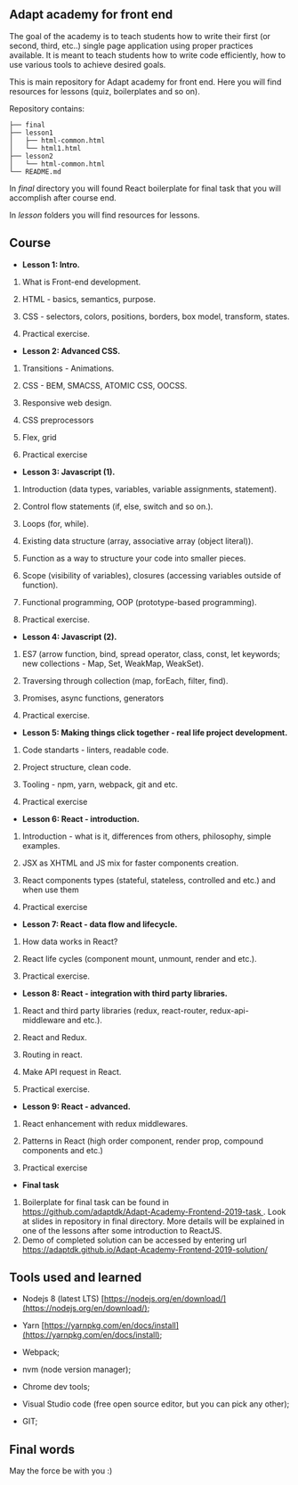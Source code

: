 ## Adapt academy for front end

The goal of the academy is to teach students how to write their first (or second, third, etc..)  single page application using proper practices available. It is meant to teach students how to write code efficiently, how to use various tools to achieve desired goals.

This is main repository for Adapt academy for front end. Here you will find resources for lessons (quiz, boilerplates and so on).

Repository contains:

```
├── final
├── lesson1
│   ├── html-common.html
│   └── html1.html
├── lesson2
│   └── html-common.html
└── README.md
```

In *final* directory you will found React boilerplate for final task that you will accomplish after course end.

In *lesson* folders you will find resources for lessons.

## Course

* **Lesson 1: Intro.**

1. What is Front-end development.

2. HTML - basics, semantics, purpose.

3. CSS - selectors, colors, positions, borders, box model, transform, states.

4. Practical exercise.

* **Lesson 2: Advanced CSS.**

1. Transitions - Animations.

2. CSS - BEM, SMACSS, ATOMIC CSS, OOCSS.

3. Responsive web design.

4. CSS preprocessors

5. Flex, grid

6. Practical exercise

* **Lesson 3: Javascript (1).**

1. Introduction (data types, variables, variable assignments, statement).

2. Control flow statements (if, else, switch and so on.).

3. Loops (for, while).

4. Existing data structure (array, associative array (object literal)).

5. Function as a way to structure your code into smaller pieces.

6. Scope (visibility of variables), closures (accessing variables outside of function).

7. Functional programming, OOP (prototype-based programming).

8. Practical exercise.
* **Lesson 4: Javascript (2).**

1. ES7 (arrow function, bind, spread operator, class, const, let keywords; new collections - Map, Set, WeakMap, WeakSet).
2. Traversing through collection (map, forEach, filter, find).

3. Promises,  async functions, generators

4. Practical exercise.

* **Lesson 5: Making things click together - real life project development.**

1. Code standarts - linters, readable code.

2. Project structure, clean code.

3. Tooling - npm, yarn, webpack, git and etc.

4. Practical exercise

* **Lesson 6: React - introduction.**

1. Introduction - what is it, differences from others, philosophy, simple examples.

2. JSX as XHTML and JS mix for faster components creation.

3. React components  types (stateful, stateless, controlled and etc.) and when use them

4. Practical exercise

* **Lesson 7: React - data flow and lifecycle.**

1. How data works in React?

2. React life cycles (component mount, unmount, render and etc.).

3. Practical exercise.

* **Lesson 8: React - integration with third party libraries.**

1. React and third party libraries (redux, react-router, redux-api-middleware and etc.).

2. React and Redux.

3. Routing in react.
4. Make API request in React.
5. Practical exercise.

* **Lesson 9: React - advanced.**

1. React enhancement with redux middlewares.

2. Patterns in React (high order component, render prop, compound components and etc.)

3. Practical exercise

* **Final task**

1. Boilerplate for final task can be found in [ https://github.com/adaptdk/Adapt-Academy-Frontend-2019-task ]( https://github.com/adaptdk/Adapt-Academy-Frontend-2019-task ). Look at slides in repository in final directory. More details will be explained in one of the lessons after some introduction to ReactJS.
2. Demo of completed solution can be accessed by entering url [https://adaptdk.github.io/Adapt-Academy-Frontend-2019-solution/ ]( https://adaptdk.github.io/Adapt-Academy-Frontend-2019-solution/)

  

## Tools used and learned

* Nodejs 8 (latest LTS) [https://nodejs.org/en/download/](https://nodejs.org/en/download/);

* Yarn [https://yarnpkg.com/en/docs/install](https://yarnpkg.com/en/docs/install);

* Webpack;
* nvm (node version manager);

* Chrome dev tools;

* Visual Studio code (free open source editor, but you can pick any other);

* GIT;

## Final words

May the force be with you :)


